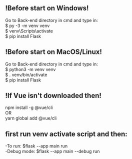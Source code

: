 ## !Before start on Windows!
Go to Back-end directory in cmd and type in:\
$ py -3 -m venv venv      \
$ venv\Scripts\activate   \
$ pip install Flask       

## !Before start on MacOS/Linux!
Go to Back-end directory in cmd and type in:\
$ python3 -m venv venv   \
$ . venv/bin/activate    \
$ pip install Flask      

## !If Vue isn't downloaded then!
npm install -g @vue/cli  \
OR \
yarn global add @vue/cli

## first run venv activate script and then:
-To run: $flask --app main run     \
-Debug mode: $flask --app main --debug run
